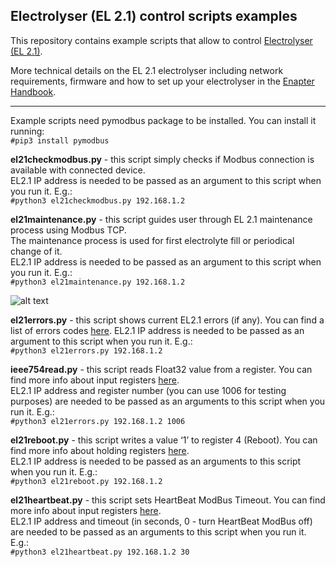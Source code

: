 ## Electrolyser (EL 2.1) control scripts examples

This repository contains example scripts that allow to control [Electrolyser (EL 2.1)](https://www.enapter.com/electrolyser).

More technical details on the EL 2.1 electrolyser including network requirements, firmware and how to set up your electrolyser in the [Enapter Handbook](https://handbook.enapter.com/electrolyser/el21/el21.html).

---

Example scripts need pymodbus package to be installed. You can install it running:  
`#pip3 install pymodbus`

**el21checkmodbus.py** - this script simply checks if Modbus connection is available with connected device.  
EL2.1 IP address is needed to be passed as an argument to this script when you run it. E.g.:  
`#python3 el21checkmodbus.py 192.168.1.2`

**el21maintenance.py** - this script guides user through EL 2.1 maintenance process using Modbus TCP.  
The maintenance process is used for first electrolyte fill or periodical change of it.  
EL2.1 IP address is needed to be passed as an argument to this script when you run it. E.g.:  
`#python3 el21maintenance.py 192.168.1.2`

![alt text](https://github.com/alexandershalin/el21-scripts/raw/master/el21maintenance.py.gif "el21maintenance.py")

**el21errors.py** - this script shows current EL2.1 errors (if any). 
You can find a list of errors codes [here](https://handbook.enapter.com/electrolyser/el21/el21_firmware/1.2.0/modbus_tcp_communication_interface.html#error-codes). 
EL2.1 IP address is needed to be passed as an argument to this script when you run it. E.g.:  
`#python3 el21errors.py 192.168.1.2`

**ieee754read.py** - this script reads Float32 value from a register. You can find more info about input registers [here](https://handbook.enapter.com/electrolyser/el21/el21_firmware/1.2.0/modbus_tcp_communication_interface.html#input-registers-read-only).  
EL2.1 IP address and register number (you can use 1006 for testing purposes) are needed to be passed as an arguments to this script when you run it. E.g.:  
`#python3 el21errors.py 192.168.1.2 1006`

**el21reboot.py** - this script writes a value ‘1’ to register 4 (Reboot). You can find more info about holding registers [here](https://handbook.enapter.com/electrolyser/el21/el21_firmware/1.2.0/modbus_tcp_communication_interface.html#holding-registers-read-write).  
EL2.1 IP address is needed to be passed as an arguments to this script when you run it. E.g.:  
`#python3 el21reboot.py 192.168.1.2`

**el21heartbeat.py** - this script sets HeartBeat ModBus Timeout. You can find more info about input registers [here](https://handbook.enapter.com/electrolyser/el21/el21_firmware/1.2.0/modbus_tcp_communication_interface.html#input-registers-read-only).  
EL2.1 IP address and timeout (in seconds, 0 - turn HeartBeat ModBus off) are needed to be passed as an arguments to this script when you run it. E.g.:  
`#python3 el21heartbeat.py 192.168.1.2 30`
